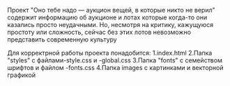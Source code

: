Проект "Оно тебе надо — аукцион вещей, в которые никто не верил" содержит информацию об аукционе и лотах которые когда-то они казались просто неудачными. Но, несмотря на критику, кажущуюся простоту или сложность, сейчас без этих лотов невозможно представить современную культуру

Для корректрной работы проекта понадобится:
1.index.html
2.Папка "styles" с файлами-style.css и -global.css
3.Папка "fonts" с семейством шрифтов и файлом -fonts.css
4.Папка images с картинками и векторной графикой

